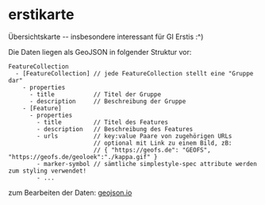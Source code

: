 erstikarte
==========

Übersichtskarte -- insbesondere interessant für GI Erstis :^)

Die Daten liegen als GeoJSON in folgender Struktur vor:

```
FeatureCollection
  - [FeatureCollection] // jede FeatureCollection stellt eine "Gruppe dar"
    - properties
      - title           // Titel der Gruppe
      - description     // Beschreibung der Gruppe
    - [Feature]
      - properties
        - title         // Titel des Features
        - description   // Beschreibung des Features
        - urls          // key:value Paare von zugehörigen URLs
                        // optional mit Link zu einem Bild, zB:
                        // { "https://geofs.de": "GEOFS", "https://geofs.de/geoloek":"./kappa.gif" }
        - marker-symbol // sämtliche simplestyle-spec attribute werden zum styling verwendet!
        - ...
```

zum Bearbeiten der Daten: [geojson.io](http://geojson.io)
